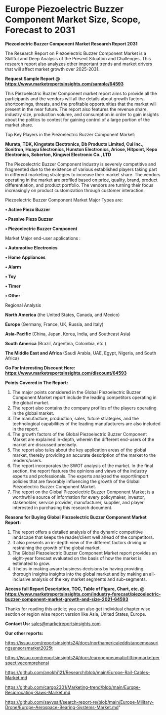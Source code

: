 # Europe Piezoelectric Buzzer Component Market Size, Scope, Forecast to 2031

<strong>Piezoelectric Buzzer Component Market Research Report 2031</strong>

The Research Report on Piezoelectric Buzzer Component Market is a Skillful and Deep Analysis of the Present Situation and Challenges. This research report also analyzes other important trends and market drivers that will affect market growth over 2025-2031.

<strong>Request Sample Report @ <a href=https://www.marketreportsinsights.com/sample/64593>https://www.marketreportsinsights.com/sample/64593</a></strong>

This Piezoelectric Buzzer Component market report aims to provide all the participants and the vendors will all the details about growth factors, shortcomings, threats, and the profitable opportunities that the market will present in the near future. The report also features the revenue share, industry size, production volume, and consumption in order to gain insights about the politics to contest for gaining control of a large portion of the market share.

Top Key Players in the Piezoelectric Buzzer Component Market:

<strong>Murata, TDK, Kingstate Electronics, Db Products Limited, Cui Inc., Sonitron, Huayu Electronics, Hunston Electronics, Ariose, Hitpoint, Kepo Electronics, Soberton, Kingwei Electronic Co., LTD</strong>

The Piezoelectric Buzzer Component Industry is severely competitive and fragmented due to the existence of various established players taking part in different marketing strategies to increase their market share. The vendors operating in the market are profiled based on price, quality, brand, product differentiation, and product portfolio. The vendors are turning their focus increasingly on product customization through customer interaction.

Piezoelectric Buzzer Component Market Major Types are:

<strong>• Active Piezo Buzzer

• Passive Piezo Buzzer

• Piezoelectric Buzzer Component</strong>

Market Major end-user applications :

<strong>• Automotive Electronics

• Home Appliances

• Alarm

• Toy

• Timer

• Other</strong>

Regional Analysis

</u><strong><b>North America</b></strong> (the United States, Canada, and Mexico)

<strong><b>Europe </b></strong>(Germany, France, UK, Russia, and Italy)

<strong><b>Asia-Pacific</b></strong> (China, Japan, Korea, India, and Southeast Asia)

<strong><b>South America</b></strong> (Brazil, Argentina, Colombia, etc.)

<strong><b>The Middle East and Africa</b></strong> (Saudi Arabia, UAE, Egypt, Nigeria, and South Africa)

<strong>Go For Interesting Discount Here: <a href=https://www.marketreportsinsights.com/discount/64593>https://www.marketreportsinsights.com/discount/64593</a></strong>

<strong>Points Covered in The Report:</strong>
<ol>
  <li>The major points considered in the Global Piezoelectric Buzzer Component Market report include the leading competitors operating in the global market.</li>
  <li>The report also contains the company profiles of the players operating in the global market.</li>
  <li>The manufacture, production, sales, future strategies, and the technological capabilities of the leading manufacturers are also included in the report.</li>
  <li>The growth factors of the Global Piezoelectric Buzzer Component Market are explained in-depth, wherein the different end-users of the market are discussed precisely.</li>
  <li>The report also talks about the key application areas of the global market, thereby providing an accurate description of the market to the readers/users.</li>
  <li>The report incorporates the SWOT analysis of the market. In the final section, the report features the opinions and views of the industry experts and professionals. The experts analyzed the export/import policies that are favorably influencing the growth of the Global Piezoelectric Buzzer Component Market.</li>
  <li>The report on the Global Piezoelectric Buzzer Component Market is a worthwhile source of information for every policymaker, investor, stakeholder, service provider, manufacturer, supplier, and player interested in purchasing this research document.</li>
</ol>
<strong>Reasons for Buying Global Piezoelectric Buzzer Component Market Report:</strong>

<ol>
  <li>The report offers a detailed analysis of the dynamic competitive landscape that keeps the reader/client well ahead of the competitors.</li>
  <li>It also presents an in-depth view of the different factors driving or restraining the growth of the global market.</li>
  <li>The Global Piezoelectric Buzzer Component Market report provides an eight-year forecast evaluated on the basis of how the market is estimated to grow.</li>
  <li>It helps in making aware business decisions by having providing thorough insights insights into the global market and by making an all-inclusive analysis of the key market segments and sub-segments.</li>
</ol>
<strong>Access full Report Description, TOC, Table of Figure, Chart, etc. @ <a href=https://www.marketreportsinsights.com/industry-forecast/piezoelectric-buzzer-component-market-growth-and-size-2021-64593>https://www.marketreportsinsights.com/industry-forecast/piezoelectric-buzzer-component-market-growth-and-size-2021-64593</a></strong>


Thanks for reading this article; you can also get individual chapter wise section or region wise report version like Asia, United States, Europe.

<strong>Contact Us:</strong>
sales@marketreportsinsights.com

<strong>Our other reports:</strong>

<a href=https://issuu.com/reportsinsights24/docs/northamericaleddistancemeasuringsensorsmarket2025t>https://issuu.com/reportsinsights24/docs/northamericaleddistancemeasuringsensorsmarket2025t</a>

<a href=https://issuu.com/reportsinsights24/docs/europepneumaticfittingmarketperspectivecomprehensi>https://issuu.com/reportsinsights24/docs/europepneumaticfittingmarketperspectivecomprehensi</a>

<a href=https://github.com/anokhi121/Research/blob/main/Europe-Rail-Cables-Market.md>https://github.com/anokhi121/Research/blob/main/Europe-Rail-Cables-Market.md</a>

<a href=https://github.com/cargo2301/Marketing-trend/blob/main/Europe-Reciprocating-Saws-Market.md>https://github.com/cargo2301/Marketing-trend/blob/main/Europe-Reciprocating-Saws-Market.md</a>

<a href=https://github.com/sayysaif/search-report-re/blob/main/Europe-Military-Drone/Europe-Aerospace-Bearing-Systems-Market.md>https://github.com/sayysaif/search-report-re/blob/main/Europe-Military-Drone/Europe-Aerospace-Bearing-Systems-Market.md</a>"
